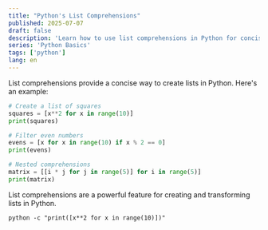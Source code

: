 ```yaml
---
title: "Python's List Comprehensions"
published: 2025-07-07
draft: false
description: 'Learn how to use list comprehensions in Python for concise and readable code.'
series: 'Python Basics'
tags: ['python']
lang: en
---
```


List comprehensions provide a concise way to create lists in Python. Here's an example:

```python
# Create a list of squares
squares = [x**2 for x in range(10)]
print(squares)

# Filter even numbers
evens = [x for x in range(10) if x % 2 == 0]
print(evens)

# Nested comprehensions
matrix = [[i * j for j in range(5)] for i in range(5)]
print(matrix)
```

List comprehensions are a powerful feature for creating and transforming lists in Python.

```shell title="Running Python List Comprehensions"
python -c "print([x**2 for x in range(10)])"
```
